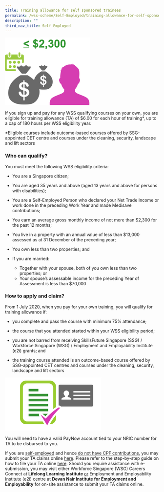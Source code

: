 ```yaml
---
title: Training allowance for self sponsored trainees
permalink: /wss-scheme/Self-Employed/training-allowance-for-self-sponsored-trainees/
description: ""
third_nav_title: Self Employed
---
```

[](https://www.tpgateway.gov.sg/)![](/images/WSS7.png)

If you sign up and pay for any WSS qualifying courses on your own, you are eligible for training allowance (TA) of $6.00 for each hour of training*, up to a cap of 180 hours per WSS eligibility year.

*Eligible courses include outcome-based courses offered by SSG-appointed CET centre and courses under the cleaning, security, landscape and lift sectors

### Who can qualify?
You must meet the following WSS eligibility criteria:

* You are a Singapore citizen;

* You are aged 35 years and above (aged 13 years and above for persons with disabilities);

* You are a Self-Employed Person who declared your Net Trade Income or work done in the preceding Work Year and made Medisave contributions;

* You earn an average gross monthly income of not more than $2,300 for the past 12 months;

* You live in a property with an annual value of less than $13,000 assessed as at 31 December of the preceding year;

* You own less than two properties; and

* If you are married: 
  * Together with your spouse, both of you own less than two properties; or 
  * Your spouse’s assessable income for the preceding Year of Assessment is less than $70,000

### How to apply and claim?

From 1 July 2020, when you pay for your own training, you will qualify for training allowance if:

* you complete and pass the course with minimum 75% attendance;

* the course that you attended started within your WSS eligibility period;

* you are not barred from receiving SkillsFuture Singapore (SSG) / Workforce Singapore (WSG) / Employment and Employability Institute (e2i) grants; and

* the training course attended is an outcome-based course offered by SSG-appointed CET centres and courses under the cleaning, security, landscape and lift sectors

![](/images/WSS8.png)

You will need to have a valid PayNow account tied to your NRIC number for TA to be disbursed to you.

If you are <u>self-employed</u> and hence <u>do not have CPF contributions</u>, you may submit your TA claims online [here](https://form.gov.sg/#!/5ea695a784394b00115f287c). Please refer to the step-by-step guide on how to file your TA online [here](https://www-wsg-gov-sg-admin.cwp.sg/content/programmes-and-initiatives/workfare-skills-support-scheme-individual/step-guide-for-online-submission-of-wss-sep-ta-claims.pdf). Should you require assistance with e-submission, you may visit either Workforce Singapore (WSG) Careers Connect at **Lifelong Learning Institute** <u>or</u> Employment and Employability Institute (e2i) centre at **Devan Nair Institute for Employment and Employability** for on-site assistance to submit your TA claims online.
